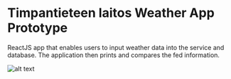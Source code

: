 # Timpantieteen laitos Weather App Prototype
ReactJS app that enables users to input weather data into the service and database. The application then prints and compares the fed information.

![alt text](https://github.com/Timpzu/timpantieteenlaitos-weather-app/blob/master/src/img/ttl_screen.jpg?raw=true)
